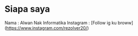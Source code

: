 # Siapa saya

Nama : Alwan Nak Informatika
Instagram : [Follow ig ku broww] (https://www.instagram.com/rezolver20/)